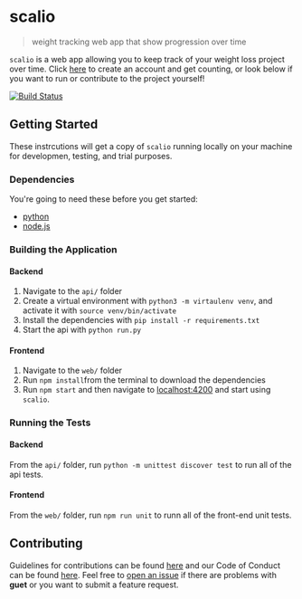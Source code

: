 # scalio

> weight tracking web app that show progression over time

`scalio` is a web app allowing you to keep track of your weight loss project over time. Click [here](https://scalioweb.cfapps.io/register) to create an account and get counting, or look below if you want to run or contribute to the project yourself!

[![Build Status](https://travis-ci.org/chiptopher/scalio.svg?branch=master)](https://travis-ci.org/chiptopher/scalio)

## Getting Started

These instrcutions will get a copy of `scalio` running locally on your machine for developmen, testing, and trial purposes.

### Dependencies
You're going to need these before you get started:
* [python](https://www.python.org/)
* [node.js](https://nodejs.org/en/)

### Building the Application
#### Backend
1. Navigate to the `api/` folder
2. Create a virtual environment with `python3 -m virtaulenv venv`, and activate it with `source venv/bin/activate`
3. Install the dependencies with `pip install -r requirements.txt`
4. Start the api with `python run.py`
#### Frontend
1. Navigate to the `web/` folder
2. Run `npm install`from the terminal to download the dependencies
3. Run `npm start` and then navigate to [localhost:4200](http://localhost:4200) and start using `scalio`.

### Running the Tests
#### Backend
From the `api/` folder, run `python -m unittest discover test` to run all of the api tests.
#### Frontend
From the `web/` folder, run `npm run unit` to runn all of the front-end unit tests.

## Contributing
Guidelines for contributions can be found [here](./docs/CONTRIBUTING.md) and our Code of Conduct can be found [here](./docs/CODE_OF_CONDUCT.md). Feel free to 
[open an issue](https://github.com/chiptopher/scalio/issues) if there are problems with **guet** or you want to submit a
feature request.
